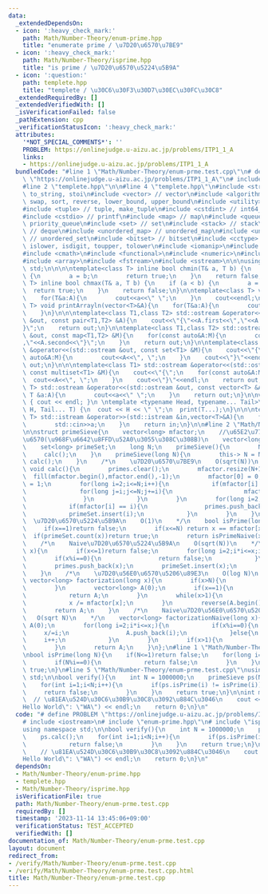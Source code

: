 ```yaml
---
data:
  _extendedDependsOn:
  - icon: ':heavy_check_mark:'
    path: Math/Number-Theory/enum-prime.hpp
    title: "enumerate prime / \u7D20\u6570\u7BE9"
  - icon: ':heavy_check_mark:'
    path: Math/Number-Theory/isprime.hpp
    title: "is prime / \u7D20\u6570\u5224\u5B9A"
  - icon: ':question:'
    path: templete.hpp
    title: "templete / \u30C6\u30F3\u30D7\u30EC\u30FC\u30C8"
  _extendedRequiredBy: []
  _extendedVerifiedWith: []
  _isVerificationFailed: false
  _pathExtension: cpp
  _verificationStatusIcon: ':heavy_check_mark:'
  attributes:
    '*NOT_SPECIAL_COMMENTS*': ''
    PROBLEM: https://onlinejudge.u-aizu.ac.jp/problems/ITP1_1_A
    links:
    - https://onlinejudge.u-aizu.ac.jp/problems/ITP1_1_A
  bundledCode: "#line 1 \"Math/Number-Theory/enum-prme.test.cpp\"\n# define PROBLEM\
    \ \"https://onlinejudge.u-aizu.ac.jp/problems/ITP1_1_A\"\n# include <iostream>\n\
    #line 2 \"templete.hpp\"\n\n#line 4 \"templete.hpp\"\n#include <string> // string,\
    \ to_string, stoi\n#include <vector> // vector\n#include <algorithm> // min, max,\
    \ swap, sort, reverse, lower_bound, upper_bound\n#include <utility> // pair, make_pair\n\
    #include <tuple> // tuple, make_tuple\n#include <cstdint> // int64_t, int*_t\n\
    #include <cstdio> // printf\n#include <map> // map\n#include <queue> // queue,\
    \ priority_queue\n#include <set> // set\n#include <stack> // stack\n#include <deque>\
    \ // deque\n#include <unordered_map> // unordered_map\n#include <unordered_set>\
    \ // unordered_set\n#include <bitset> // bitset\n#include <cctype> // isupper,\
    \ islower, isdigit, toupper, tolower\n#include <iomanip>\n#include <climits>\n\
    #include <cmath>\n#include <functional>\n#include <numeric>\n#include <regex>\n\
    #include <array>\n#include <fstream>\n#include <sstream>\n\n\nusing namespace\
    \ std;\n\n\n\ntemplate<class T> inline bool chmin(T& a, T b) {\n    if (a > b)\
    \ {\n        a = b;\n        return true;\n    }\n    return false;\n}\ntemplate<class\
    \ T> inline bool chmax(T& a, T b) {\n    if (a < b) {\n        a = b;\n      \
    \  return true;\n    }\n    return false;\n}\n\ntemplate<class T> void printArray(vector<T>&A){\n\
    \    for(T&a:A){\n        cout<<a<<\" \";\n    }\n    cout<<endl;\n}\ntemplate<class\
    \ T> void printArrayln(vector<T>&A){\n    for(T&a:A){\n        cout<<a<<endl;\n\
    \    }\n}\n\n\ntemplate<class T1,class T2> std::ostream &operator<<(std::ostream\
    \ &out, const pair<T1,T2> &A){\n    cout<<\"{\"<<A.first<<\",\"<<A.second<<\"\
    }\";\n    return out;\n}\n\ntemplate<class T1,class T2> std::ostream &operator<<(std::ostream\
    \ &out, const map<T1,T2> &M){\n    for(const auto&A:M){\n        cout<<\"{\"<<A.first<<\"\
    ,\"<<A.second<<\"}\";\n    }\n    return out;\n}\n\ntemplate<class T1> std::ostream\
    \ &operator<<(std::ostream &out, const set<T1> &M){\n    cout<<\"{\";\n    for(const\
    \ auto&A:M){\n        cout<<A<<\", \";\n    }\n    cout<<\"}\"<<endl;\n    return\
    \ out;\n}\n\n\ntemplate<class T1> std::ostream &operator<<(std::ostream &out,\
    \ const multiset<T1> &M){\n    cout<<\"{\";\n    for(const auto&A:M){\n      \
    \  cout<<A<<\", \";\n    }\n    cout<<\"}\"<<endl;\n    return out;\n}\n\ntemplate<class\
    \ T> std::ostream &operator<<(std::ostream &out, const vector<T> &A){\n    for(const\
    \ T &a:A){\n        cout<<a<<\" \";\n    }\n    return out;\n}\n\nvoid print()\
    \ { cout << endl; }\n \ntemplate <typename Head, typename... Tail>\nvoid print(Head\
    \ H, Tail... T) {\n  cout << H << \" \";\n  print(T...);\n}\n\n\ntemplate<class\
    \ T> std::istream &operator>>(std::istream &in,vector<T>&A){\n    for(T&a:A){\n\
    \        std::cin>>a;\n    }\n    return in;\n}\n\n#line 2 \"Math/Number-Theory/enum-prime.hpp\"\
    \n\nstruct primeSieve{\n    vector<long> mfactor;\n    //\u65E2\u77E5\u306E\u7D20\
    \u6570(\u968F\u6642\u8FFD\u52A0\u3055\u308C\u308B)\n    vector<long> primes;\n\
    \    set<long> primeSet;\n    long N;\n    primeSieve(){\n        N = 0;\n   \
    \     calc();\n    }\n    primeSieve(long N){\n        this-> N = N;\n       \
    \ calc();\n    }\n    /*\n    \u7D20\u6570\u7BE9\n    O(sqrt(N))\n    */\n   \
    \ void calc(){\n        primes.clear();\n        mfactor.resize(N+1);\n      \
    \  fill(mfactor.begin(),mfactor.end(),-1);\n        mfactor[0] = 0;\n        mfactor[1]\
    \ = 1;\n        for(long i=2;i<=N;i++){\n            if(mfactor[i] == -1){\n \
    \               for(long j=i;j<=N;j+=i){\n                    mfactor[j] = i;\n\
    \                }\n            }\n        }\n        for(long i=2;i<=N;i++){\n\
    \            if(mfactor[i] == i){\n                primes.push_back(i);\n    \
    \            primeSet.insert(i);\n            }\n        }\n    }\n    /*\n  \
    \  \u7D20\u6570\u5224\u5B9A\n    O(1)\n    */\n    bool isPrime(long x){\n   \
    \     if(x==1)return false;\n        if(x<=N) return x == mfactor[x];\n      \
    \  if(primeSet.count(x))return true;\n        return isPrimeNaive(x);\n    }\n\
    \    /*\n    Naive\u7D20\u6570\u5224\u5B9A\n    O(sqrt(N))\n    */\n    bool isPrimeNaive(long\
    \ x){\n        if(x<=1)return false;\n        for(long i=2;i*i<=x;i++){\n    \
    \        if(x%i==0){\n                return false;\n            }\n        }\n\
    \        primes.push_back(x);\n        primeSet.insert(x);\n        return true;\n\
    \    }\n    /*\n    \u7D20\u56E0\u6570\u5206\u89E3\n    O(log N)\n    */\n   \
    \ vector<long> factorization(long x){\n        if(x>N){\n            return factorizationNaive(x);\n\
    \        }\n        vector<long> A(0);\n        if(x==1){\n            A.push_back(1);\n\
    \            return A;\n        }\n        while(x>1){\n            A.push_back(mfactor[x]);\n\
    \            x /= mfactor[x];\n        }\n        reverse(A.begin(),A.end());\n\
    \        return A;\n    }\n    /*\n    Naive\u7D20\u56E0\u6570\u5206\u89E3\n \
    \   O(sqrt N)\n    */\n    vector<long> factorizationNaive(long x){\n        vector<long>\
    \ A(0);\n        for(long i=2;i*i<=x;){\n            if(x%i==0){\n           \
    \     x/=i;\n                A.push_back(i);\n            }else{\n           \
    \     i++;\n            }\n        }\n        if(x>1){\n            A.push_back(x);\n\
    \        }\n        return A;\n    }\n};\n#line 1 \"Math/Number-Theory/isprime.hpp\"\
    \nbool isPrime(long N){\n    if(N<=1)return false;\n    for(long i=2;i*i<=N;i++){\n\
    \        if(N%i==0){\n            return false;\n        }\n    }\n    return\
    \ true;\n}\n#line 5 \"Math/Number-Theory/enum-prme.test.cpp\"\nusing namespace\
    \ std;\n\nbool verify(){\n    int N = 1000000;\n    primeSieve ps(N);\n    ps.calc();\n\
    \    for(int i=1;i<N;i++){\n        if(ps.isPrime(i) != isPrime(i)){\n       \
    \     return false;\n        }\n    }\n    return true;\n}\n\nint main(){\n  \
    \  // \u81EA\u524D\u30C6\u30B9\u30C8\u3092\u884C\u3046\n    cout << (verify()?\"\
    Hello World\": \"WA\") << endl;\n    return 0;\n}\n"
  code: "# define PROBLEM \"https://onlinejudge.u-aizu.ac.jp/problems/ITP1_1_A\"\n\
    # include <iostream>\n# include \"enum-prime.hpp\"\n# include \"isprime.hpp\"\n\
    using namespace std;\n\nbool verify(){\n    int N = 1000000;\n    primeSieve ps(N);\n\
    \    ps.calc();\n    for(int i=1;i<N;i++){\n        if(ps.isPrime(i) != isPrime(i)){\n\
    \            return false;\n        }\n    }\n    return true;\n}\n\nint main(){\n\
    \    // \u81EA\u524D\u30C6\u30B9\u30C8\u3092\u884C\u3046\n    cout << (verify()?\"\
    Hello World\": \"WA\") << endl;\n    return 0;\n}\n"
  dependsOn:
  - Math/Number-Theory/enum-prime.hpp
  - templete.hpp
  - Math/Number-Theory/isprime.hpp
  isVerificationFile: true
  path: Math/Number-Theory/enum-prme.test.cpp
  requiredBy: []
  timestamp: '2023-11-14 13:45:06+09:00'
  verificationStatus: TEST_ACCEPTED
  verifiedWith: []
documentation_of: Math/Number-Theory/enum-prme.test.cpp
layout: document
redirect_from:
- /verify/Math/Number-Theory/enum-prme.test.cpp
- /verify/Math/Number-Theory/enum-prme.test.cpp.html
title: Math/Number-Theory/enum-prme.test.cpp
---
```

